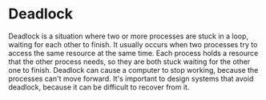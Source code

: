 # Deadlock

Deadlock is a situation where two or more processes are stuck in a loop, waiting for each other to finish. It usually occurs when two processes try to access the same resource at the same time. Each process holds a resource that the other process needs, so they are both stuck waiting for the other one to finish. Deadlock can cause a computer to stop working, because the processes can't move forward. It's important to design systems that avoid deadlock, because it can be difficult to recover from it.
